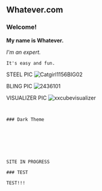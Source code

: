 ## Whatever.com

### Welcome!

**My name is Whatever.**

_I'm an expert._

`It's easy and fun.`










STEEL PIC
![Catgirl1156BIG02](https://user-images.githubusercontent.com/97843561/166932590-44eec059-2c2b-473b-b148-902e2add7b8f.jpg)

BLING PIC
![2436101](https://user-images.githubusercontent.com/97843561/166932846-f39ae194-177b-47f6-a985-e1ae19024bc7.jpg)

VISUALIZER PIC
![xxcubevisualizer](https://user-images.githubusercontent.com/97843561/166933821-8a4eb42b-a2d3-40a3-be5c-ab7907ef1633.png)
```


### Dark Theme







SITE IN PROGRESS

### TEST

TEST!!!

